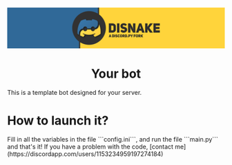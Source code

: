 [![Disnake Banner](https://raw.githubusercontent.com/DisnakeDev/disnake/master/assets/banner.png)](https://disnake.dev/)

<h1 align="center">Your bot</h1>
This is a template bot designed for your server.
<h1 align="left">How to launch it?</h1>
Fill in all the variables in the file ```config.ini```, and run the file ```main.py``` and that's it!
If you have a problem with the code, [contact me](https://discordapp.com/users/1153234959197274184)

